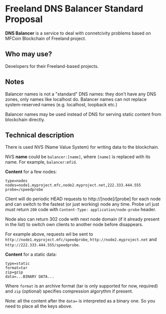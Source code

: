 # Freeland DNS Balancer Standard Proposal

**DNS Balancer** is a service to deal with connetcivity problems based on MFCoin Blockchain of Freeland project.

## Who may use?

Developers for their Freeland-based projects.

## Notes

Balancer names is not a "standard" DNS names: they don't have any DNS zones, only names like localhost do. Balancer names can not replace system-reserved names (e.g. localhost, loopback etc.)

Balancer names may be used instead of DNS for serving static content from blockchain directly.

## Technical description

There is used NVS (Name Value System) for writing data to the blockchain.

NVS **name** could be `balancer:[name]`, where `[name]` is replaced with its name. For example, `balancer:mfid`.

**Content** for a few nodes:
```
type=nodes
nodes=node1.myproject.mfc,node2.myproject.net,222.333.444.555
probe=/speedprobe
```

Client will do periodic HEAD requests to http://[node]/[probe] for each node and can switch to the fastest (or just working) node any time. Probe url just must return `200` code with `Content-Type: application/node-probe` header.

Node also can return 302 code with next node domain (if it already present in the list) to switch own clients to another node before disappears.

For example above, requests wil be sent to `http://node1.myproject.mfc/speedprobe`, `http://node2.myproject.net` and `http://222.333.444.555/speedprobe`.

**Content** for a static data:
```
type=static
format=tar
zip=gzip
data=...BINARY DATA...
```

Where `format` is an archive format (tar is only supported for now, required) and `zip` (optional) specifies compression algorythm if present.

Note: all the content after the `data=` is interpreted as a binary one. So you need to place all the keys above.
